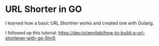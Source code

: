 # URL Shorter in GO
I learned how a basic URL Shortner works and created one with Golang.

I followed up this tutorial: https://dev.to/envitab/how-to-build-a-url-shortener-with-go-5hn5
